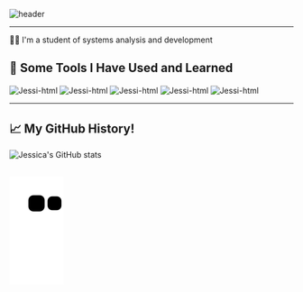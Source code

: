 
![header](https://capsule-render.vercel.app/api?type=waving&text=Hey%20Everyone!&color=gradient&customColorList=0,2,2,5,30&animation=fadeIn&fontAlign=70)

---

👩‍💻 I'm a student of systems analysis and development

##

<h2> 🚀 Some Tools I Have Used and Learned</h2>
<p align="left">
<img align="center" alt="Jessi-html" height="30" width="40" src="https://cdn.jsdelivr.net/gh/devicons/devicon/icons/html5/html5-original.svg" />
<img align="center" alt="Jessi-html" height="30" width="40" src="https://cdn.jsdelivr.net/gh/devicons/devicon/icons/css3/css3-original.svg" />
<img align="center" alt="Jessi-html" height="30" width="40" src="https://cdn.jsdelivr.net/gh/devicons/devicon/icons/javascript/javascript-original.svg" />
<img align="center" alt="Jessi-html" height="30" width="40" src="https://cdn.jsdelivr.net/gh/devicons/devicon/icons/csharp/csharp-original.svg" />
<img align="center" alt="Jessi-html" height="30" width="40" src="https://cdn.jsdelivr.net/gh/devicons/devicon/icons/mysql/mysql-original-wordmark.svg" />

---  
  
<h2> 📈 My GitHub History!</h2>   

![Jessica's GitHub stats](https://github-readme-stats.vercel.app/api?username=jessybouchez&show_icons=true&theme=tokyonight)
##

![Snake animation](https://github.com/jessybouchez/jessybouchez/blob/output/github-contribution-grid-snake.svg)
          
          
          
          
          
            

